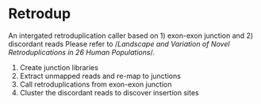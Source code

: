 # Retrodup

An intergated retroduplication caller based on 1) exon-exon junction and 2) discordant reads
Please refer to /*Landscape and Variation of Novel Retroduplications in 26 Human Populations*/. 


1. Create junction libraries
2. Extract unmapped reads and re-map to junctions
3. Call retroduplications from exon-exon junction
4. Cluster the discordant reads to discover insertion sites	
